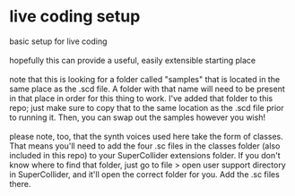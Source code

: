 # live coding setup
basic setup for live coding
<br><br>
hopefully this can provide a useful, easily extensible starting place
<br><br>
note that this is looking for a folder called "samples" that is located in the same place as the .scd file. A folder with that name will need to be present in that place in order for this thing to work. I've added that folder to this repo; just make sure to copy that to the same location as the .scd file prior to running it. Then, you can swap out the samples however you wish!
<br><br>
please note, too, that the synth voices used here take the form of classes. That means you'll need to add the four .sc files in the classes folder (also included in this repo) to your SuperCollider extensions folder. If you don't know where to find that folder, just go to file > open user support directory in SuperCollider, and it'll open the correct folder for you. Add the .sc files there.
